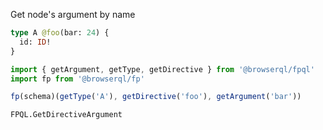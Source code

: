 Get node's argument by name

```graphql
type A @foo(bar: 24) {
  id: ID!
}
```

```javascript
import { getArgument, getType, getDirective } from '@browserql/fpql'
import fp from '@browserql/fp'

fp(schema)(getType('A'), getDirective('foo'), getArgument('bar'))
```

```snapshot
FPQL.GetDirectiveArgument
```
